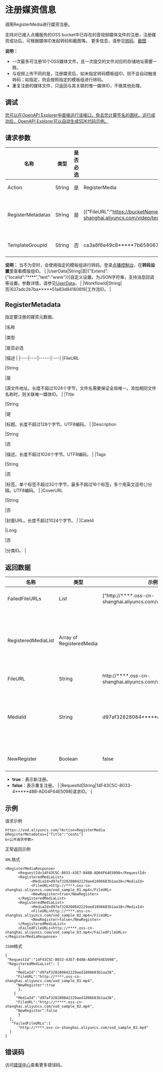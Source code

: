 # 注册媒资信息

调用RegisterMedia进行媒资注册。

支持对已接入点播服务的OSS bucket中已存在的音视频媒体文件的注册，注册媒资成功后，可根据媒体ID发起转码和截图等。 更多信息，请参见[转码](~~68570~~)、[截图](~~72213~~)

**说明：**

-   一次最多可注册10个OSS媒体文件，且一次提交的文件对应的存储地址需要一致。
-   与视频上传不同的是，注册媒资后，如未指定转码模板组ID，则不会自动触发转码；如指定，则会按照指定的模板组进行转码。
-   重复注册的媒体文件，只返回与其关联的惟一媒体ID，不做其他处理。

## 调试

[您可以在OpenAPI Explorer中直接运行该接口，免去您计算签名的困扰。运行成功后，OpenAPI Explorer可以自动生成SDK代码示例。](https://api.aliyun.com/#product=vod&api=RegisterMedia&type=RPC&version=2017-03-21)

## 请求参数

|名称|类型|是否必选|示例值|描述|
|--|--|----|---|--|
|Action|String|是|RegisterMedia|系统规定参数。取值：**RegisterMedia**。 |
|RegisterMetadatas|String|是|\[\{"FileURL":"https://bucketName.oss-cn-shanghai.aliyuncs.com/video/test/video.m3u8","Title":"VideoName"\}\]|注册媒资元数据。为JSON字符串，一次最多支持设置10个媒资元数据。参数结构，更多信息，请参见下表RegisterMetadata。 |
|TemplateGroupId|String|否|ca3a8f6e49c8\*\*\*\*\*7b65806709586|转码模板组ID。 您可以通过[AddTranscodeTemplateGroup](~~102665~~)接口获取。

 **说明：** 当不为空时，会使用指定的模板组进行转码。登录[点播控制台](https://vod.console.aliyun.com/?spm=a2c4g.11186623.2.20.68924c07zG2sdx#/settings/transcode/list)，在**转码设置**里查看模版组ID。 |
|UserData|String|否|\{"Extend":\{"localId":"\*\*\*\*","test":"www"\}\}|自定义设置。为JSON字符串，支持消息回调等设置。参数详情，请参见[UserData](~~86952#section_6fg_qll_v3w~~)。 |
|WorkflowId|String|否|637adc2b7ba\*\*\*\*\*51a83d841606f8|工作流ID。 |

## RegisterMetadata

指定要注册的媒资元数据。

|名称

|类型

|是否必选

|描述 |
|----|----|------|----|
|FileURL

|String

|是

|源文件地址。长度不超过1024个字节，文件名需要保证全局唯一。添加相同文件名称时，则关联唯一媒体ID。 |
|Title

|String

|是

|标题。长度不超过128个字节。UTF8编码。 |
|Description

|String

|否

|描述。长度不超过1024个字节。UTF8编码。 |
|Tags

|String

|否

|标签。单个标签不超过32个字节，最多不超过16个标签，多个用英文逗号\(,\)分隔。UTF8编码。 |
|CoverURL

|String

|否

|封面URL。长度不超过1024个字节。 |
|CateId

|Long

|否

|分类ID。 |

## 返回数据

|名称|类型|示例值|描述|
|--|--|---|--|
|FailedFileURLs|List|\["http://\*\*\*\*.oss-cn-shanghai.aliyuncs.com/vod\_sample\_03.mp4"\]|注册失败的文件地址列表。 |
|RegisteredMediaList|Array of RegisteredMedia| |本次注册成功的Media列表，包括新增注册和已注册成功过的文件。 |
|FileURL|String|http://\*\*\*\*.oss-cn-shanghai.aliyuncs.com/vod\_sample\_01.mp4|OSS文件地址。 |
|MediaId|String|d97af32828084\*\*\*\*\*d1896683b1aa38|点播媒体ID。当注册的媒体文件为音视频时，对应点播的VideoId。 |
|NewRegister|Boolean|false|新注册或重复注册。

 -   **true**：表示新注册。
-   **false**：表示重复注册。 |
|RequestId|String|14F43C5C-8033-4\*\*\*\*\*48B-AD04F64E5098|请求ID。 |

## 示例

请求示例

```
https://vod.aliyuncs.com/?Action=RegisterMedia
&RegisterMetadatas={"Title":"ceshi"}
&<公共请求参数>
```

正常返回示例

`XML`格式

```
<RegisterMediaResponse>
      <RequestId>14F43C5C-8033-43E7-B48B-AD04F64E5098</RequestId>
      <RegisteredMediaList>
            <MediaId>d97af328280842229aed1896683b1aa38</MediaId>
            <FileURL>http://****.oss-cn-shanghai.aliyuncs.com/vod_sample_01.mp4</FileURL>
            <NewRegister>true</NewRegister>
      </RegisteredMediaList>
      <RegisteredMediaList>
            <MediaId>d97af328280842229aed1896683b1aa38</MediaId>
            <FileURL>http://****.oss-cn-shanghai.aliyuncs.com/vod_sample_02.mp4</FileURL>
            <NewRegister>false</NewRegister>
      </RegisteredMediaList>
      <FailedFileURLs>http://****.oss-cn-shanghai.aliyuncs.com/vod_sample_03.mp4</FailedFileURLs>
</RegisterMediaResponse>
```

`JSON`格式

```
{
 "RequestId":"14F43C5C-8033-43E7-B48B-AD04F64E5098",
 "RegisteredMediaList": [
      {
     "MediaId":"d97af328280842229aed1896683b1aa38",
     "FileURL":"http://****.oss-cn-shanghai.aliyuncs.com/vod_sample_01.mp4",
     "NewRegister":true
      },
    {
     "MediaId":"d97af328280842229aed1896683b1aa38",
     "FileURL":"http://*****.oss-cn-shanghai.aliyuncs.com/vod_sample_02.mp4",
     "NewRegister":false
      }
  ],
   "FailedFileURLs":[
      "http://****.oss-cn-shanghai.aliyuncs.com/vod_sample_03.mp4"
  ]
}
```

## 错误码

访问[错误中心](https://error-center.alibabacloud.com/status/product/vod)查看更多错误码。

